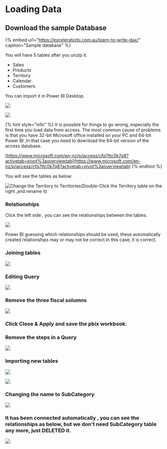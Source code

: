 # Loading Data

## Download the sample Database

{% embed url="https://exceleratorbi.com.au/learn-to-write-dax/" caption="Sample database" %}

You will have 5 tables after you unzip it. 

* Sales
* Products
* Territory
* Calendar
* Customers

You can import it in Power BI Desktop.

![](.gitbook/assets/image%20%2819%29.png)

![](.gitbook/assets/image%20%2815%29.png)



{% hint style="info" %}
It is possible for things to go wrong, especially the first time you load data from access. The most common cause of problems is that you have 32-bit Microsoft office installed on your PC and 64-bit Power BI ,In that case you need to download the 64-bit version of the access database.

[https://www.microsoft.com/en-nz/p/access/cfq7ttc0k7q8?activetab=pivot%3aoverviewtab](https://www.microsoft.com/en-nz/p/access/cfq7ttc0k7q8?activetab=pivot%3aoverviewtab)
{% endhint %}

You will see the tables as below:

![Change the Territory to Territories\(Double-Click the Territory table on the right ,and rename it\)](.gitbook/assets/image%20%284%29.png)

### Relationships

Click the left side , you can see the relationships between the tables.

![](.gitbook/assets/image%20%286%29.png)

Power BI guessing which relationships should be used, these automatically created relationships may or may not be correct.In this case, it is correct.

### Joining tables

![](.gitbook/assets/image%20%2840%29.png)

### Editing Query

![](.gitbook/assets/image%20%2831%29.png)

### Remove the three fiscal solumns

![](.gitbook/assets/image%20%2864%29.png)

### Click Close & Apply and save the pbix workbook.

### Remove the steps in a Query

![](.gitbook/assets/image%20%283%29.png)

### Importing new tables 

![](.gitbook/assets/image%20%2829%29.png)

![](.gitbook/assets/image%20%2828%29.png)

### Changing the name to SubCategory

![](.gitbook/assets/image%20%2832%29.png)

### It has been connected automatically , you can see the relationships as below, but we don't need SubCategory table any more, just DELETED it.

![](.gitbook/assets/image%20%2866%29.png)



